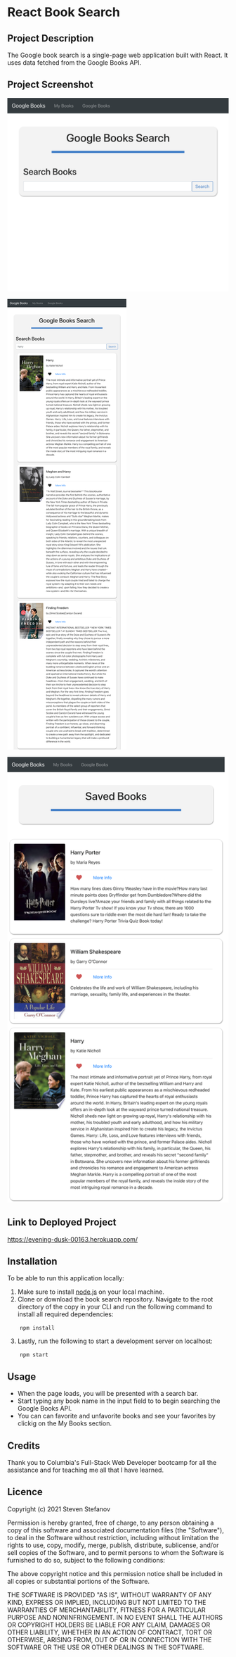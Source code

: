 # React Book Search

## Project Description

The Google book search is a single-page web application built with React. It uses data fetched from the Google Books API.

## Project Screenshot

![Employee List](client/public/images/image1.png)

![Name Search Filter](client/public/images/image2.png)

![Reverse Sort by Name](client/public/images/image3.png) 

## Link to Deployed Project 

https://evening-dusk-00163.herokuapp.com/

## Installation

To be able to run this application locally:

1. Make sure to install [node.js](https://nodejs.dev/) on your local machine.
2. Clone or download the book search repository. Navigate to the root directory of the copy in your CLI and run the following command to install all required dependencies:
```
    npm install
```
3. Lastly, run the following to start a development server on localhost:
```
    npm start
```

## Usage

* When the page loads, you will be presented with a search bar.
* Start typing any book name in the input field to to begin searching the Google Books API.
* You can can favorite and unfavorite books and see your favorites by clickig on the My Books section.

## Credits

Thank you to Columbia's Full-Stack Web Developer bootcamp for all the assistance and for teaching me all that I have learned.

## Licence

Copyright (c) 2021 Steven Stefanov

Permission is hereby granted, free of charge, to any person obtaining a copy
of this software and associated documentation files (the "Software"), to deal
in the Software without restriction, including without limitation the rights
to use, copy, modify, merge, publish, distribute, sublicense, and/or sell
copies of the Software, and to permit persons to whom the Software is
furnished to do so, subject to the following conditions:

The above copyright notice and this permission notice shall be included in all
copies or substantial portions of the Software.

THE SOFTWARE IS PROVIDED "AS IS", WITHOUT WARRANTY OF ANY KIND, EXPRESS OR
IMPLIED, INCLUDING BUT NOT LIMITED TO THE WARRANTIES OF MERCHANTABILITY,
FITNESS FOR A PARTICULAR PURPOSE AND NONINFRINGEMENT. IN NO EVENT SHALL THE
AUTHORS OR COPYRIGHT HOLDERS BE LIABLE FOR ANY CLAIM, DAMAGES OR OTHER
LIABILITY, WHETHER IN AN ACTION OF CONTRACT, TORT OR OTHERWISE, ARISING FROM,
OUT OF OR IN CONNECTION WITH THE SOFTWARE OR THE USE OR OTHER DEALINGS IN THE
SOFTWARE.